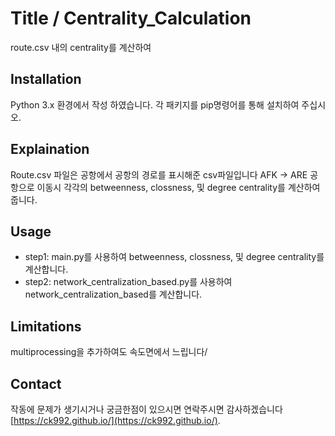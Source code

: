 # Title / Centrality_Calculation
route.csv 내의 centrality를 계산하여 

## Installation
Python 3.x 환경에서 작성 하였습니다.
각 패키지를 pip명령어를 통해 설치하여 주십시오.

## Explaination
Route.csv 파일은 공항에서 공항의 경로를 표시해준 csv파일입니다
AFK -> ARE 공항으로 이동시 각각의 betweenness, clossness, 및 degree centrality를 계산하여 줍니다.

## Usage
* step1: main.py를 사용하여 betweenness, clossness, 및 degree centrality를 계산합니다.
* step2: network_centralization_based.py를 사용하여  network_centralization_based를 계산합니다.

## Limitations
multiprocessing을 추가하여도 속도면에서 느립니다/

## Contact
작동에 문제가 생기시거나 궁금한점이 있으시면 연락주시면 감사하겠습니다 [https://ck992.github.io/](https://ck992.github.io/).
